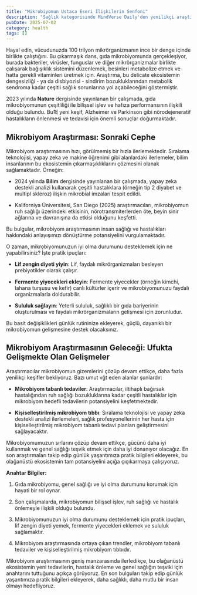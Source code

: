 ```yaml
---
title: "Mikrobiyomun Ustaca Eseri İlişkilerin Senfoni"
description: "Sağlık kategorisinde MindVerse Daily'den yenilikçi araştırmaları ve içgörüler keşfedin."
pubDate: 2025-07-02
category: health
tags: []
---
```


Hayal edin, vücudunuzda 100 trilyon mikrörganizmanın ince bir denge içinde birlikte çalıştığını. Bu çıkarmaşık dans, gıda mikrobiyomunda gerçekleşiyor, burada bakteriler, virüsler, funguslar ve diğer mikrörganizmalar birlikte çalışarak bağışıklık sistemini düzenlemek, besinleri metabolize etmek ve hatta gerekli vitaminleri üretmek için. Araştırma, bu delicate ekosistemin dengesizliği - ya da disbiyozisi - sindirim bozukluklarından metabolik sendroma kadar çeşitli sağlık sorunlarına yol açabileceğini göstermiştir.

2023 yılında **Nature** dergisinde yayınlanan bir çalışmada, gıda mikrobiyomunun çeşitliliği ile bilişsel işlev ve hafıza performansının ilişkili olduğu bulundu. Bu혁 yeni keşif, Alzheimer ve Parkinson gibi nörodejeneratif hastalıkların önlenmesi ve tedavisi için önemli sonuçlar doğurmaktadır.

## **Mikrobiyom Araştırması: Sonraki Cephe**

Mikrobiyom araştırmasının hızı, görülmemiş bir hızla ilerlemektedir. Sıralama teknolojisi, yapay zeka ve makine öğrenimi gibi alanlardaki ilerlemeler, bilim insanlarının bu ekosistemin çıkarmaşıklıklarını çözmesini olanak sağlamaktadır. Örneğin:

* 2024 yılında **Bilim** dergisinde yayınlanan bir çalışmada, yapay zeka destekli analizi kullanarak çeşitli hastalıklara (örneğin tip 2 diyabet ve multipl skleroz) ilişkin mikrobial imzaları tespit edildi.

* Kaliforniya Üniversitesi, San Diego (2025) araştırmacıları, mikrobiyomun ruh sağlığı üzerindeki etkisinin, nörotransmiterlerden öte, beyin sinir ağlarına ve davranışına da etkisi olduğunu keşfetti.

Bu bulgular, mikrobiyom araştırmasının insan sağlığı ve hastalıkları hakkındaki anlayışımızı dönüştürme potansiyelini vurgulamaktadır.

O zaman, mikrobiyomunuzun iyi olma durumunu desteklemek için ne yapabilirsiniz? İşte pratik ipuçları:

* **Lif zengin diyeti yiyin**: Lif, faydalı mikrörganizmaları besleyen prebiyotikler olarak çalışır.

* **Fermente yiyecekleri ekleyin**: Fermente yiyecekler (örneğin kimchi, lahana turşusu ve kefir) canlı kültürler içerir ve mikrobiyomunuzu faydalı organizmalarla doldurabilir.

* **Sululuk sağlayın**: Yeterli sululuk, sağlıklı bir gıda bariyerinin oluşturulması ve faydalı mikrörganizmaların gelişmesi için zorunludur.

Bu basit değişiklikleri günlük rutininize ekleyerek, güçlü, dayanıklı bir mikrobiyomun gelişmesine destek olacaksınız.

## **Mikrobiyom Araştırmasının Geleceği: Ufukta Gelişmekte Olan Gelişmeler**

Araştırmacılar mikrobiyomun gizemlerini çözüp devam ettikçe, daha fazla yenilikçi keşifler bekliyoruz. Bazı umut vğt eden alanlar şunlardır:

* **Mikrobiyom tabanlı tedaviler**: Araştırmacılar, iltihaplı bağırsak hastalığından ruh sağlığı bozukluklarına kadar çeşitli hastalıklar için mikrobiyom hedefli tedavilerin potansiyelini keşfetmektedir.

* **Kişiselleştirilmiş mikrobiyom tıbbı**: Sıralama teknolojisi ve yapay zeka destekli analizi ilerlemeleri, sağlık profesyonellerinin her hasta için kişiselleştirilmiş mikrobiyom tabanlı tedavi planları geliştirmesini sağlayacaktır.

Mikrobiyomumuzun sırlarını çözüp devam ettikçe, gücünü daha iyi kullanmak ve genel sağlığı teşvik etmek için daha iyi donanıyor olacağız. En son araştırmaları takip edip günlük yaşantımıza pratik bilgileri ekleyerek, bu olağanüstü ekosistemin tam potansiyelini açığa çıçıkarmaya çalışıyoruz.

**Anahtar Bilgiler:**

1. Gıda mikrobiyomu, genel sağlığı ve iyi olma durumunu korumak için hayati bir rol oynar.

2. Son çalışmalarda, mikrobiyomun bilişsel işlev, ruh sağlığı ve hastalık önlemeyle ilişkili olduğu bulundu.

3. Mikrobiyomunuzun iyi olma durumunu desteklemek için pratik ipuçları, lif zengin diyeti yemek, fermente yiyecekleri eklemek ve sululuk sağlamaktır.

4. Mikrobiyom araştırmasında ortaya çıkan trendler, mikrobiyom tabanlı tedaviler ve kişiselleştirilmiş mikrobiyom tıbbıdır.

Mikrobiyom araştırmasının geniş manzarasında ilerledikçe, bu olağanüstü ekosistemin yeni tedavilerin, hastalık önleme ve genel sağlığın teşviki için anahtarını tuttuğunu açıkça görüyoruz. En son bulguları takip edip günlük yaşantımıza pratik bilgileri ekleyerek, daha sağlıklı, daha mutlu bir insan olmayı hedefliyoruz.